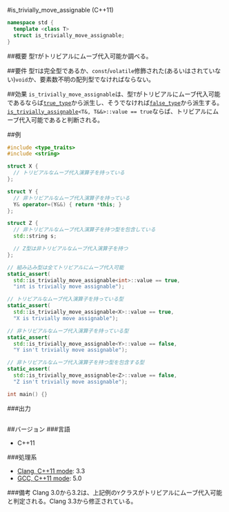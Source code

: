 #is_trivially_move_assignable (C++11)
```cpp
namespace std {
  template <class T>
  struct is_trivially_move_assignable;
}
```

##概要
型`T`がトリビアルにムーブ代入可能か調べる。


##要件
型`T`は完全型であるか、`const`/`volatile`修飾された(あるいはされていない)`void`か、要素数不明の配列型でなければならない。


##効果
`is_trivially_move_assignable`は、型`T`がトリビアルにムーブ代入可能であるならば[`true_type`](./integral_constant-true_type-false_type.md)から派生し、そうでなければ[`false_type`](./integral_constant-true_type-false_type.md)から派生する。  
[`is_trivially_assignable`](./is_trivially_assignable.md)`<T&, T&&>::value == true`ならば、トリビアルにムーブ代入可能であると判断される。


##例
```cpp
#include <type_traits>
#include <string>

struct X {
  // トリビアルなムーブ代入演算子を持っている
};

struct Y {
  // 非トリビアルなムーブ代入演算子を持っている
  Y& operator=(Y&&) { return *this; }
};

struct Z {
  // 非トリビアルなムーブ代入演算子を持つ型を包含している
  std::string s;

  // Z型は非トリビアルなムーブ代入演算子を持つ
};

// 組み込み型は全てトリビアルにムーブ代入可能
static_assert(
  std::is_trivially_move_assignable<int>::value == true,
  "int is trivially move assignable");

// トリビアルなムーブ代入演算子を持っている型
static_assert(
  std::is_trivially_move_assignable<X>::value == true,
  "X is trivially move assignable");

// 非トリビアルなムーブ代入演算子を持っている型
static_assert(
  std::is_trivially_move_assignable<Y>::value == false,
  "Y isn't trivially move assignable");

// 非トリビアルなムーブ代入演算子を持つ型を包含する型
static_assert(
  std::is_trivially_move_assignable<Z>::value == false,
  "Z isn't trivially move assignable");

int main() {}
```

###出力
```
```

##バージョン
###言語
- C++11

###処理系
- [Clang, C++11 mode](/implementation.md#clang): 3.3
- [GCC, C++11 mode](/implementation.md#gcc): 5.0

###備考
Clang 3.0から3.2は、上記例の`Y`クラスがトリビアルにムーブ代入可能と判定される。Clang 3.3から修正されている。

